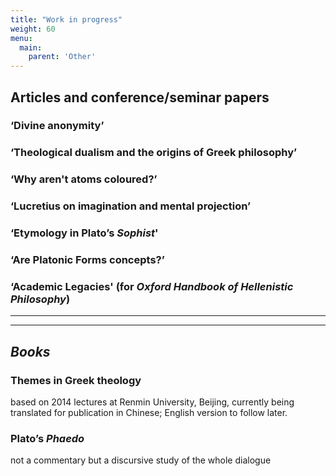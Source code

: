```yaml
---
title: "Work in progress"
weight: 60
menu:
  main:
    parent: 'Other'
---
```


## Articles and conference/seminar papers

### ‘Divine anonymity’

### ‘Theological dualism and the origins of Greek philosophy’

### ‘Why aren't atoms coloured?’

### ‘Lucretius on imagination and mental projection’

### ‘Etymology in Plato’s _Sophist_'

### ‘Are Platonic Forms concepts?’

### ‘Academic Legacies' (for _Oxford Handbook of Hellenistic Philosophy_)



__________________
__________________
## *Books*

### Themes in Greek theology
based on 2014 lectures at Renmin University, Beijing, currently being translated for publication in Chinese; English version to follow later.

### Plato’s _Phaedo_
not a commentary but a discursive study of the whole dialogue
